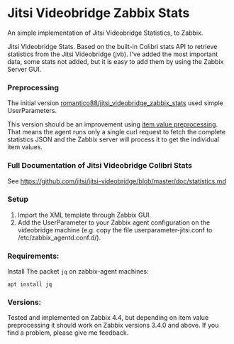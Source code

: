 # Jitsi Videobridge Zabbix Stats
An simple implementation of Jitsi Videobridge Statistics, to Zabbix. 

Jitsi Videobridge Stats. Based on the built-in Colibri stats API to retrieve statistics from the Jitsi Videobridge (jvb). I've added the most important data, some stats not added, but it is easy to add them by using the Zabbix Server GUI. 

### Preprocessing

The initial version [romantico88/jitsi_videobridge_zabbix_stats](https://github.com/romantico88/jitsi_videobridge_zabbix_stats) used simple UserParameters.

This version should be an improvement using [item value preprocessing](https://www.zabbix.com/documentation/3.4/manual/introduction/whatsnew340#item_value_preprocessing).
That means the agent runs only a single curl request to fetch the complete statistics JSON and the Zabbix server will process it to get the individual item values.

### Full Documentation of Jitsi Videobridge Colibri Stats

See https://github.com/jitsi/jitsi-videobridge/blob/master/doc/statistics.md

### Setup

1. Import the XML template through Zabbix GUI.
2. Add the UserParameter to your Zabbix agent configuration on the videobridge machine (e.g. copy the file userparameter-jitsi.conf to /etc/zabbix_agentd.conf.d/).

### Requirements: 

Install The packet `jq` on zabbix-agent machines:

`apt install jq`

### Versions:

Tested and implemented on Zabbix 4.4, but depending on item value preprocessing it should work on Zabbix versions 3.4.0 and above. If you find a problem, please give me feedback.

